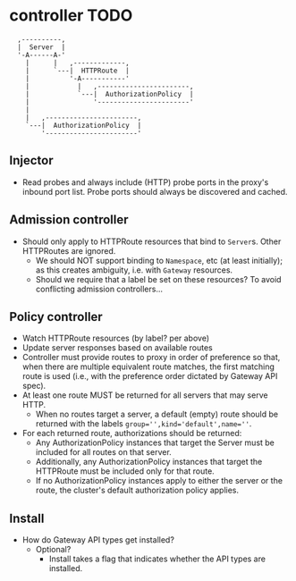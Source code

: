 # controller TODO

```text
  ,----------,
  |  Server  |
  '-A------A-'
    |      |   ,-------------,
    |      `---|  HTTPRoute  |
    |          '-A-----------'
    |            |   ,-----------------------,
    |            `---|  AuthorizationPolicy  |
    |                '-----------------------'
    |
    |   ,-----------------------,
    `---|  AuthorizationPolicy  |
        '-----------------------'
```

## Injector

* Read probes and always include (HTTP) probe ports in the proxy's inbound port
  list. Probe ports should always be discovered and cached.

## Admission controller

* Should only apply to HTTPRoute resources that bind to `Server`s. Other
  HTTPRoutes are ignored.
  * We should NOT support binding to `Namespace`, etc (at least initially); as
    this creates ambiguity, i.e. with `Gateway` resources.
  * Should we require that a label be set on these resources? To avoid
    conflicting admission controllers...

## Policy controller

* Watch HTTPRoute resources (by label? per above)
* Update server responses based on available routes
* Controller must provide routes to proxy in order of preference so that, when
  there are multiple equivalent route matches, the first matching route is used
  (i.e., with the preference order dictated by Gateway API spec).
* At least one route MUST be returned for all servers that may serve HTTP.
  * When no routes target a server, a default (empty) route should be returned
    with the labels `group='',kind='default',name=''`.
* For each returned route, authorizations should be returned:
  * Any AuthorizationPolicy instances that target the Server must be included
    for all routes on that server.
  * Additionally, any AuthorizationPolicy instances that target the HTTPRoute
    must be included only for that route.
  * If no AuthorizationPolicy instances apply to either the server or the route,
    the cluster's default authorization policy applies.

## Install

* How do Gateway API types get installed?
  * Optional?
    * Install takes a flag that indicates whether the API types are installed.
